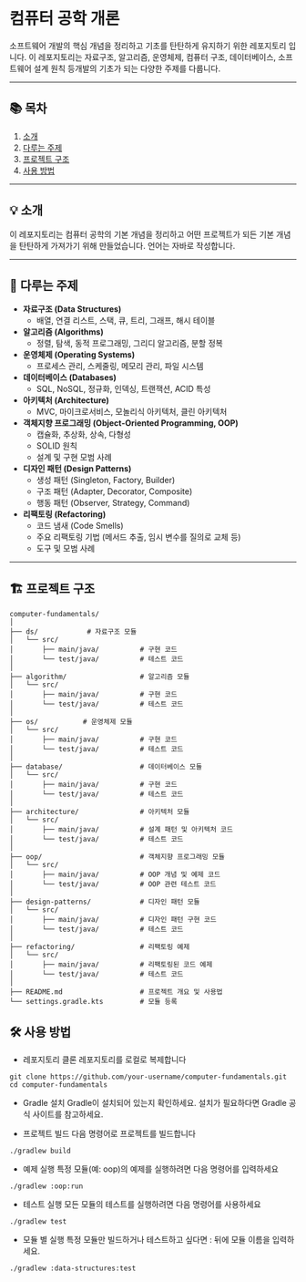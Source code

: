 # 컴퓨터 공학 개론

소프트웨어 개발의 핵심 개념을 정리하고 기초를 탄탄하게 유지하기 위한 레포지토리 입니다. 이 레포지토리는 자료구조, 알고리즘, 운영체제, 컴퓨터 구조, 데이터베이스, 소프트웨어 설계 원칙 등개발의 기초가 되는 다양한 주제를 다룹니다.

---

## 📚 목차

1. [소개](#소개)
2. [다루는 주제](#다루는-주제)
3. [프로젝트 구조](#프로젝트-구조)
4. [사용 방법](#사용-방법)
---

## 💡 소개

이 레포지토리는 컴퓨터 공학의 기본 개념을 정리하고 어떤 프로젝트가 되든 기본 개념을 탄탄하게 가져가기 위해 만들었습니다. 언어는 자바로 작성합니다.

---

## 📂 다루는 주제

- **자료구조 (Data Structures)**
    - 배열, 연결 리스트, 스택, 큐, 트리, 그래프, 해시 테이블
- **알고리즘 (Algorithms)**
    - 정렬, 탐색, 동적 프로그래밍, 그리디 알고리즘, 분할 정복
- **운영체제 (Operating Systems)**
    - 프로세스 관리, 스케줄링, 메모리 관리, 파일 시스템
- **데이터베이스 (Databases)**
    - SQL, NoSQL, 정규화, 인덱싱, 트랜잭션, ACID 특성
- **아키텍처 (Architecture)**
    - MVC, 마이크로서비스, 모놀리식 아키텍처, 클린 아키텍처
- **객체지향 프로그래밍 (Object-Oriented Programming, OOP)**
    - 캡슐화, 추상화, 상속, 다형성
    - SOLID 원칙
    - 설계 및 구현 모범 사례
- **디자인 패턴 (Design Patterns)**
    - 생성 패턴 (Singleton, Factory, Builder)
    - 구조 패턴 (Adapter, Decorator, Composite)
    - 행동 패턴 (Observer, Strategy, Command)
- **리팩토링 (Refactoring)**
    - 코드 냄새 (Code Smells)
    - 주요 리팩토링 기법 (메서드 추출, 임시 변수를 질의로 교체 등)
    - 도구 및 모범 사례

---

## 🏗️ 프로젝트 구조

```plaintext
computer-fundamentals/
│
├── ds/            # 자료구조 모듈
│   └── src/
│       ├── main/java/          # 구현 코드
│       └── test/java/          # 테스트 코드
│
├── algorithm/                  # 알고리즘 모듈
│   └── src/
│       ├── main/java/          # 구현 코드
│       └── test/java/          # 테스트 코드
│
├── os/           # 운영체제 모듈
│   └── src/
│       ├── main/java/          # 구현 코드
│       └── test/java/          # 테스트 코드
│
├── database/                   # 데이터베이스 모듈
│   └── src/
│       ├── main/java/          # 구현 코드
│       └── test/java/          # 테스트 코드
│
├── architecture/               # 아키텍처 모듈
│   └── src/
│       ├── main/java/          # 설계 패턴 및 아키텍처 코드
│       └── test/java/          # 테스트 코드
│
├── oop/                        # 객체지향 프로그래밍 모듈
│   └── src/
│       ├── main/java/          # OOP 개념 및 예제 코드
│       └── test/java/          # OOP 관련 테스트 코드
│
├── design-patterns/            # 디자인 패턴 모듈
│   └── src/
│       ├── main/java/          # 디자인 패턴 구현 코드
│       └── test/java/          # 테스트 코드
│
├── refactoring/                # 리팩토링 예제
│   └── src/
│       ├── main/java/          # 리팩토링된 코드 예제
│       └── test/java/          # 테스트 코드
│
├── README.md                   # 프로젝트 개요 및 사용법
└── settings.gradle.kts         # 모듈 등록
```
## 🛠️ 사용 방법
- 레포지토리 클론
레포지토리를 로컬로 복제합니다
```
git clone https://github.com/your-username/computer-fundamentals.git
cd computer-fundamentals
```
- Gradle 설치
Gradle이 설치되어 있는지 확인하세요. 설치가 필요하다면 Gradle 공식 사이트를 참고하세요.

- 프로젝트 빌드
다음 명령어로 프로젝트를 빌드합니다

```
./gradlew build
```
- 예제 실행
특정 모듈(예: oop)의 예제를 실행하려면 다음 명령어를 입력하세요

```
./gradlew :oop:run
```
- 테스트 실행
모든 모듈의 테스트를 실행하려면 다음 명령어를 사용하세요
```
./gradlew test
```
- 모듈 별 실행
특정 모듈만 빌드하거나 테스트하고 싶다면 : 뒤에 모듈 이름을 입력하세요.
```
./gradlew :data-structures:test
```
